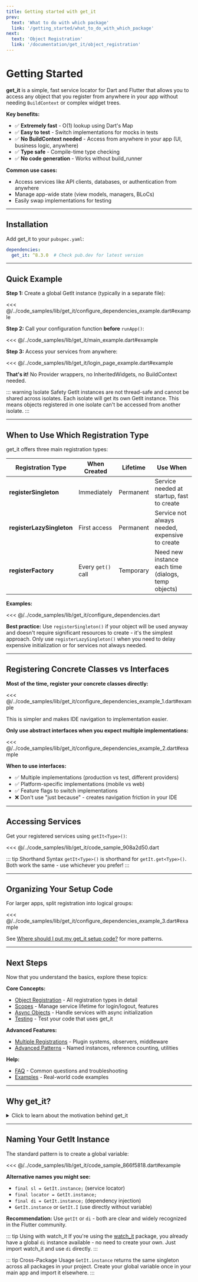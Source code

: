 ```yaml
---
title: Getting started with get_it
prev:
  text: 'What to do with which package'
  link: '/getting_started/what_to_do_with_which_package'
next:
  text: 'Object Registration'
  link: '/documentation/get_it/object_registration'
---
```


# Getting Started

**get_it** is a simple, fast service locator for Dart and Flutter that allows you to access any object that you register from anywhere in your app without needing `BuildContext` or complex widget trees.

**Key benefits:**
- ✅ **Extremely fast** - O(1) lookup using Dart's Map
- ✅ **Easy to test** - Switch implementations for mocks in tests
- ✅ **No BuildContext needed** - Access from anywhere in your app (UI, business logic, anywhere)
- ✅ **Type safe** - Compile-time type checking
- ✅ **No code generation** - Works without build_runner

**Common use cases:**
- Access services like API clients, databases, or authentication from anywhere
- Manage app-wide state (view models, managers, BLoCs)
- Easily swap implementations for testing

---

## Installation

Add get_it to your `pubspec.yaml`:

```yaml
dependencies:
  get_it: ^8.3.0  # Check pub.dev for latest version
```

---

## Quick Example

**Step 1:** Create a global GetIt instance (typically in a separate file):


<<< @/../code_samples/lib/get_it/configure_dependencies_example.dart#example

**Step 2:** Call your configuration function **before** `runApp()`:


<<< @/../code_samples/lib/get_it/main_example.dart#example

**Step 3:** Access your services from anywhere:


<<< @/../code_samples/lib/get_it/login_page_example.dart#example

**That's it!** No Provider wrappers, no InheritedWidgets, no BuildContext needed.

::: warning Isolate Safety
GetIt instances are not thread-safe and cannot be shared across isolates. Each isolate will get its own GetIt instance. This means objects registered in one isolate can't be accessed from another isolate.
:::

---

## When to Use Which Registration Type

get_it offers three main registration types:

| Registration Type | When Created | Lifetime | Use When |
|-------------------|--------------|----------|----------|
| **registerSingleton** | Immediately | Permanent | Service needed at startup, fast to create |
| **registerLazySingleton** | First access | Permanent | Service not always needed, expensive to create |
| **registerFactory** | Every `get()` call | Temporary | Need new instance each time (dialogs, temp objects) |

**Examples:**


<<< @/../code_samples/lib/get_it/configure_dependencies.dart

**Best practice:** Use `registerSingleton()` if your object will be used anyway and doesn't require significant resources to create - it's the simplest approach. Only use `registerLazySingleton()` when you need to delay expensive initialization or for services not always needed.

---

## Registering Concrete Classes vs Interfaces

**Most of the time, register your concrete classes directly:**


<<< @/../code_samples/lib/get_it/configure_dependencies_example_1.dart#example

This is simpler and makes IDE navigation to implementation easier.

**Only use abstract interfaces when you expect multiple implementations:**


<<< @/../code_samples/lib/get_it/configure_dependencies_example_2.dart#example

**When to use interfaces:**
- ✅ Multiple implementations (production vs test, different providers)
- ✅ Platform-specific implementations (mobile vs web)
- ✅ Feature flags to switch implementations
- ❌ Don't use "just because" - creates navigation friction in your IDE

---

## Accessing Services

Get your registered services using `getIt<Type>()`:


<<< @/../code_samples/lib/get_it/code_sample_908a2d50.dart

::: tip Shorthand Syntax
`getIt<Type>()` is shorthand for `getIt.get<Type>()`. Both work the same - use whichever you prefer!
:::

---

## Organizing Your Setup Code

For larger apps, split registration into logical groups:


<<< @/../code_samples/lib/get_it/configure_dependencies_example_3.dart#example

See [Where should I put my get_it setup code?](/documentation/get_it/faq#where-should-i-put-my-get-it-setup-code) for more patterns.

---

## Next Steps

Now that you understand the basics, explore these topics:

**Core Concepts:**
- [Object Registration](/documentation/get_it/object_registration) - All registration types in detail
- [Scopes](/documentation/get_it/scopes) - Manage service lifetime for login/logout, features
- [Async Objects](/documentation/get_it/async_objects) - Handle services with async initialization
- [Testing](/documentation/get_it/testing) - Test your code that uses get_it

**Advanced Features:**
- [Multiple Registrations](/documentation/get_it/multiple_registrations) - Plugin systems, observers, middleware
- [Advanced Patterns](/documentation/get_it/advanced) - Named instances, reference counting, utilities

**Help:**
- [FAQ](/documentation/get_it/faq) - Common questions and troubleshooting
- [Examples](/examples/get_it/get_it) - Real-world code examples

---

## Why get_it?

<details>
<summary>Click to learn about the motivation behind get_it</summary>

As your app grows, you need to separate business logic from UI code. This makes your code easier to test and maintain. But how do you access these services from your widgets?

**Traditional approaches and their limitations:**

**InheritedWidget / Provider:**
- ❌ Requires `BuildContext` (not available in business layer)
- ❌ Adds complexity to widget tree
- ❌ Hard to access from background tasks, isolates

**Plain Singletons:**
- ❌ Can't swap implementation for tests
- ❌ Tight coupling to concrete classes
- ❌ No lifecycle management

**IoC/DI Containers:**
- ❌ Slow startup (reflection-based)
- ❌ "Magic" - hard to understand where objects come from
- ❌ Most don't work with Flutter (no reflection)

**get_it solves these problems:**
- ✅ Access from anywhere without BuildContext
- ✅ Easy to mock for tests (register interface, swap implementation)
- ✅ Extremely fast (no reflection, just Map lookup)
- ✅ Clear and explicit (you see exactly what's registered)
- ✅ Lifecycle management (scopes, disposal)
- ✅ Works in pure Dart and Flutter

**Service Locator pattern:**

get_it implements the Service Locator pattern - it decouples interface (abstract class) from concrete implementation while allowing access from anywhere.

For deeper understanding, read Martin Fowler's classic article: [Inversion of Control Containers and the Dependency Injection pattern](https://martinfowler.com/articles/injection.html)

</details>

---

## Naming Your GetIt Instance

The standard pattern is to create a global variable:


<<< @/../code_samples/lib/get_it/code_sample_866f5818.dart#example

**Alternative names you might see:**
- `final sl = GetIt.instance;` (service locator)
- `final locator = GetIt.instance;`
- `final di = GetIt.instance;` (dependency injection)
- `GetIt.instance` or `GetIt.I` (use directly without variable)

**Recommendation:** Use `getIt` or `di` - both are clear and widely recognized in the Flutter community.

::: tip Using with watch_it
If you're using the [watch_it](https://pub.dev/packages/watch_it) package, you already have a global `di` instance available - no need to create your own. Just import watch_it and use `di` directly.
:::

::: tip Cross-Package Usage
`GetIt.instance` returns the same singleton across all packages in your project. Create your global variable once in your main app and import it elsewhere.
:::
